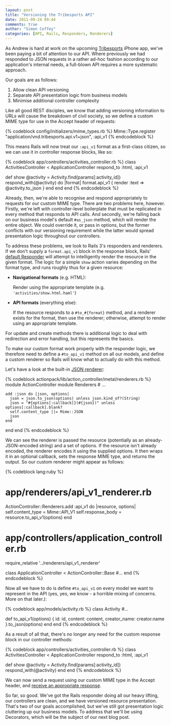 ```yaml
---
layout: post
title: "Versioning the Tribesports API"
date: 2011-09-24 09:44
comments: true
author: "Simon Coffey"
categories: [API, Rails, Responders, Renderers]
---
```


As Andrew is hard at work on the upcoming [Tribesports](http://tribesports.com) iPhone app, we've been paying a bit of attention to our API. Where previously we had responded to JSON requests in a rather ad-hoc fashion according to our application's internal needs, a full-blown API requires a more systematic approach.

Our goals are as follows:

1. Allow clean API versioning
2. Separate API presentation logic from business models
3. Minimise additional controller complexity

<!--more-->

Like all good REST disciples, we know that adding versioning information to URLs will cause the breakdown of civil society, so we define a custom MIME type for use in the Accept header of requests:

{% codeblock config/initializers/mime_types.rb %}
Mime::Type.register "application/vnd.tribesports.api.v1+json", :api_v1
{% endcodeblock %}

This means Rails will now treat our `:api_v1` format as a first-class citizen, so we can use it in controller response blocks, like so:

{% codeblock app/controllers/activities_controller.rb %}
class ActivitiesController < ApplicationController
  respond_to :html, :api_v1

  def show
    @activity = Activity.find(params[:activity_id])
    respond_with(@activity) do |format|
      format.api_v1 { render :text => @activity.to_json }
    end
  end
end
{% endcodeblock %}

Already, then, we're able to recognise and respond appropriately to requests for our custom MIME type. There are two problems here, however. Firstly, we're left with controller-level boilerplate that must be replicated in every method that responds to API calls. And secondly, we're falling back on our business model's default `#as_json` method, which will render the entire object. We could override it, or pass in options, but the former conflicts with our versioning requirement while the latter would spread presentation logic throughout our controllers.

To address these problems, we look to Rails 3's responders and renderers. If we don't supply a `format.api_v1` block in the response block, Rails' [default Responder](https://github.com/rails/rails/blob/master/actionpack/lib/action_controller/metal/responder.rb) will attempt to intelligently render the resource in the given format. The logic for a simple `show` action varies depending on the format type, and runs roughly thus for a given resource:

  * **Navigational formats** (e.g. HTML):

    Render using the appropriate template (e.g. `'activities/show.html.haml'`)

  * **API formats** (everything else):

    If the resource responds to a `#to_#{format}` method, and a renderer exists for the format, then use the renderer; otherwise, attempt to render using an appropriate template.

For update and create methods there is additional logic to deal with redirection and error handling, but this represents the basics.

To make our custom format work properly with the responder logic, we therefore need to define a `#to_api_v1` method on all our models, and define a custom renderer so Rails will know what to actually do with this method.

Let's have a look at the built-in [JSON renderer](https://github.com/rails/rails/blob/v3.0.10/actionpack/lib/action_controller/metal/renderers.rb#L73):

{% codeblock actionpack/lib/action_controller/metal/renderers.rb %}
module ActionController
  module Renderers
    # ...

    add :json do |json, options|
      json = json.to_json(options) unless json.kind_of?(String)
      json = "#{options[:callback]}(#{json})" unless options[:callback].blank?
      self.content_type ||= Mime::JSON
      json
    end
  end
end
{% endcodeblock %}

We can see the renderer is passed the resource (potentially as an already-JSON-encoded string) and a set of options. If the resource isn't already encoded, the renderer encodes it using the supplied options. It then wraps it in an optional callback, sets the response MIME type, and returns the output. So our custom renderer might appear as follows:

{% codeblock lang:ruby %}
# app/renderers/api_v1_renderer.rb 
ActionController::Renderers.add :api_v1 do |resource, options|
  self.content_type = Mime::API_V1
  self.response_body = resource.to_api_v1(options)
end

# app/controllers/application_controller.rb
require_relative '../renderers/api_v1_renderer'

class ApplicationController < ActionController::Base
  #...
end
{% endcodeblock %}

Now all we have to do is define `#to_api_v1` on every model we want to represent in the API (yes, yes, we know - a horrible mixing of concerns. More on that later.):

{% codeblock app/models/activity.rb %}
class Activity
  #...

  def to_api_v1(options)
    {
      id: id,
      content: content,
      creator_name: creator.name
    }.to_json(options)
  end
end
{% endcodeblock %}

As a result of all that, there's no longer any need for the custom response block in our controller methods:

{% codeblock app/controllers/activities_controller.rb %}
class ActivitiesController < ApplicationController
  respond_to :html, :api_v1

  def show
    @activity = Activity.find(params[:activity_id])
    respond_with(@activity)
  end
end
{% endcodeblock %}

We can now send a request using our custom MIME type in the Accept header, and [receive an appropriate response](https://gist.github.com/1239258).

So far, so good. We've got the Rails responder doing all our heavy lifting, our controllers are clean, and we have versioned resource presentation. That's two of our goals accomplished, but we've still got presentation logic cluttering up our business models. To address that we'll be using Decorators, which will be the subject of our next blog post.
